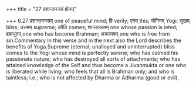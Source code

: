 +++
title = "27 प्रशान्तमनसं ह्येनम्"

+++
6.27 प्रशान्तमनसम् one of peaceful mind; हि verily; एनम् this; योगिनम्
Yogi; सुखम् bliss; उत्तमम् supreme; उपैति comes; शान्तरजसम् one whose
passion is ieted; ब्रह्मभूतम् one who has become Brahman; अकल्मषम् one
who is free from sin.Commentary In this verse and in the next also the
Lord describes the benefits of Yoga.Supreme (eternal; unalloyed and
uninterrupted) bliss comes to the Yogi whose mind is perfectly serene;
who has calmed his passionate nature; who has destroyed all sorts of
attachments; who has attained knowledge of the Self and thus become a
Jivanmukta or one who is liberated while living; who feels that all is
Brahman only; and who is taintless; i.e.; who is not affected by Dharma
or Adharma (good or evil).
